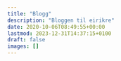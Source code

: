 ```yaml
---
title: "Blogg"
description: "Bloggen til eirikre"
date: 2020-10-06T08:49:55+00:00
lastmod: 2023-12-31T14:37:15+0100
draft: false
images: []
---
```

